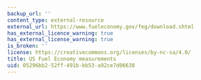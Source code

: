 ```yaml
---
backup_url: ''
content_type: external-resource
external_url: https://www.fueleconomy.gov/feg/download.shtml
has_external_licence_warning: true
has_external_license_warning: true
is_broken: ''
license: https://creativecommons.org/licenses/by-nc-sa/4.0/
title: US Fuel Economy measurements
uid: 05296bb2-52ff-491b-bb53-a92ce7d06638
---
```

